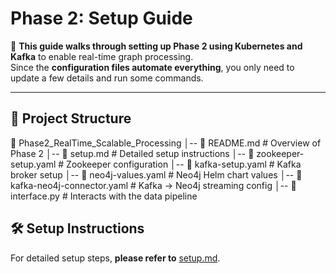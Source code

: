 # Phase 2: Setup Guide  

🚀 **This guide walks through setting up Phase 2 using Kubernetes and Kafka** to enable real-time graph processing.  
Since the **configuration files automate everything**, you only need to update a few details and run some commands.

---

## 📂 **Project Structure**  
📂 Phase2_RealTime_Scalable_Processing
│-- 📜 README.md # Overview of Phase 2
│-- 📜 setup.md # Detailed setup instructions
│-- 📜 zookeeper-setup.yaml # Zookeeper configuration
│-- 📜 kafka-setup.yaml # Kafka broker setup
│-- 📜 neo4j-values.yaml # Neo4j Helm chart values
│-- 📜 kafka-neo4j-connector.yaml # Kafka → Neo4j streaming config
│-- 📜 interface.py # Interacts with the data pipeline

## 🛠 **Setup Instructions**  
For detailed setup steps, **please refer to** [setup.md](./Setup.md).
